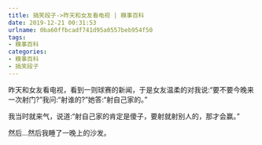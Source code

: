 ```yaml
---
title: 搞笑段子->昨天和女友看电视 | 糗事百科
date: 2019-12-21 00:31:53
urlname: 0ba60ffbcadf741d95a0557beb954f50
tags: 
- 糗事百科
categories:
- 糗事百科
- 搞笑段子
---
```

昨天和女友看电视，看到一则球赛的新闻，于是女友温柔的对我说:“要不要今晚来一次射门?”我问:“射谁的?”她答:“射自己家的。”

我当时就来气，说道:“射自己家的肯定是傻子，要射就射别人的，那才会赢。”

然后...然后我睡了一晚上的沙发。


